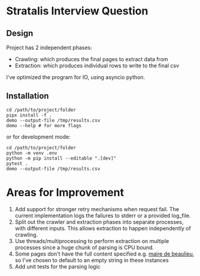 # Stratalis Interview Question

## Design

Project has 2 independent phases:

- Crawling: which produces the final pages to extract data from
- Extraction: which produces individual rows to write to the final csv

I've optimized the program for IO, using asyncio python.

## Installation

```
cd /path/to/project/folder
pipx install -f .
demo --output-file /tmp/results.csv
demo --help # for more flags
```

or for development mode:

```
cd /path/to/project/folder
python -m venv .env
python -m pip install --editable ".[dev]"
pytest .
demo --output-file /tmp/results.csv
```

# Areas for Improvement

1. Add support for stronger retry mechanisms when request fail. The current
   implementation logs the failures to stderr or a provided log_file.
2. Split out the crawler and extraction phases into separate processes, with
   different inputs. This allows extraction to happen independently of crawling.
3. Use threads/multiprocessing to perform extraction on multiple processes since
   a huge chunk of parsing is CPU bound.
4. Some pages don't have the full content specified e.g. [maire de beaulieu](https://www.mon-maire.fr/maire-de-beaulieu-15), so I've chosen to default to an empty string in these instances
5. Add unit tests for the parsing logic


